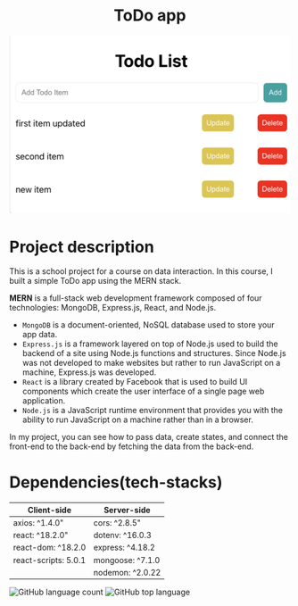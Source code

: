 <h1 align="center">ToDo app</h1>

![Home page](client/src/images/todo-app.png)

# Project description

This is a school project for a course on data interaction. In this course, I built a simple ToDo app using the MERN stack.

__MERN__ is a full-stack web development framework composed of four technologies: MongoDB, Express.js, React, and Node.js.

- `MongoDB` is a document-oriented, NoSQL database used to store your app data.
- `Express.js` is a framework layered on top of Node.js used to build the backend of a site using Node.js functions and structures. Since Node.js was not developed to make websites but rather to run JavaScript on a machine, Express.js was developed.
- `React` is a library created by Facebook that is used to build UI components which create the user interface of a single page web application.
- `Node.js` is a JavaScript runtime environment that provides you with the ability to run JavaScript on a machine rather than in a browser.

In my project, you can see how to pass data, create states, and connect the front-end to the back-end by fetching the data from the back-end.

# Dependencies(tech-stacks)

| Client-side | Server-side |
|-------------|-------------|
| axios: ^1.4.0" | cors: ^2.8.5" |
|react: ^18.2.0" | dotenv: ^16.0.3 |
|react-dom: ^18.2.0| express: ^4.18.2 |
|react-scripts: 5.0.1| mongoose: ^7.1.0 |
|                    | nodemon: ^2.0.22 |

![GitHub language count](https://img.shields.io/github/languages/count/KarinSV/todo-app-data-interaction)
![GitHub top language](https://img.shields.io/github/languages/top/KarinSV/todo-app-data-interaction?color=yellow)
